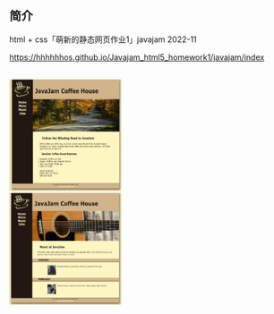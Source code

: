 
## 简介

html + css「萌新的静态网页作业1」javajam 2022-11

https://hhhhhhos.github.io/Javajam_html5_homework1/javajam/index


<br>
<img src="pic1.jpg" style="width: 200px; height: 200px">
<br>
<img src="pic2.jpg" style="width: 200px; height: 200px">



